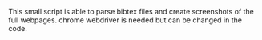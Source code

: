 This small script is able to parse bibtex files and create screenshots of the full webpages. chrome webdriver is needed but can be changed in the code.